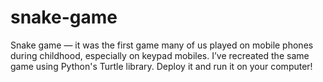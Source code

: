 # snake-game
Snake game — it was the first game many of us played on mobile phones during childhood, especially on keypad mobiles. I’ve recreated the same game using Python's Turtle library. Deploy it and run it on your computer!
